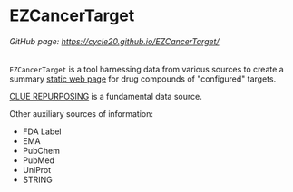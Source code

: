 # EZCancerTarget

###### GitHub page: https://cycle20.github.io/EZCancerTarget/


```EZCancerTarget``` is a tool harnessing data from various sources to create a summary [static web page](https://cycle20.github.io/EZCancerTarget/index.target.with.data.html) for drug compounds of "configured" targets.

[CLUE REPURPOSING](https://clue.io/repurposing-app) is a fundamental data source.

Other auxiliary sources of information:

* FDA Label
* EMA
* PubChem
* PubMed
* UniProt
* STRING
